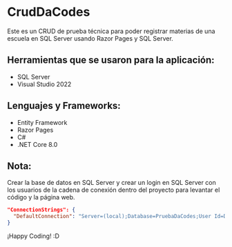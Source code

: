# CrudDaCodes
Este es un CRUD de prueba técnica para poder registrar materias de una escuela en SQL Server usando Razor Pages y SQL Server.

## Herramientas que se usaron para la aplicación:
- SQL Server
- Visual Studio 2022
## Lenguajes y Frameworks:
- Entity Framework
- Razor Pages
- C#
- .NET Core 8.0

## Nota:
Crear la base de datos en SQL Server y crear un login en SQL Server con los usuarios de la cadena de conexión dentro del proyecto para levantar el código y la página web.

```json
"ConnectionStrings": {
  "DefaultConnection": "Server=(local);Database=PruebaDaCodes;User Id=DaCodes;Password=12345;trustservercertificate=true;"
}
```

¡Happy Coding! :D

